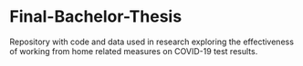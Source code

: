 # Final-Bachelor-Thesis
Repository with code and data used in research exploring the effectiveness of working from home related measures on COVID-19 test results.
